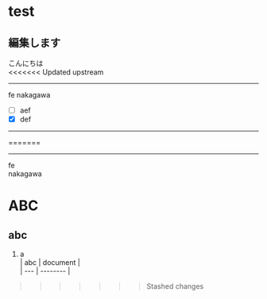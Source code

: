 # test

## 編集します
こんにちは  
<<<<<<< Updated upstream

-------

fe
nakagawa

 - [ ]  aef
 - [x]  def  

 -------

 
=======

 -----------  
 fe  
nakagawa  
# ABC  
## abc  

1. a  
| abc | document |  
| --- | -------- |
>>>>>>> Stashed changes
